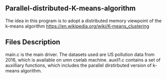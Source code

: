 ## Parallel-distributed-K-means-algorithm
The idea in this program is to adopt a distributed memory viewpoint of the k-means algorithm https://en.wikipedia.org/wiki/K-means_clustering

## Files Description
main.c is the main driver. The datasets used are US pollution data from 2016, which is available on umn cselab machine. auxil1.c contains a set of auxilliary functions, which includes the parallel dirstirbuted version of k-means algorithm.

